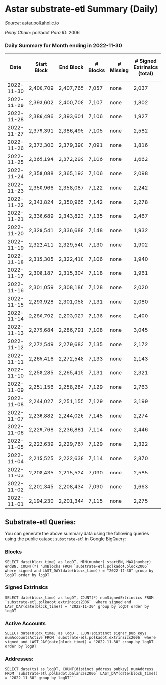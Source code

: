 # Astar substrate-etl Summary (Daily)

_Source_: [astar.polkaholic.io](https://astar.polkaholic.io)

*Relay Chain*: polkadot
*Para ID*: 2006



### Daily Summary for Month ending in 2022-11-30


| Date | Start Block | End Block | # Blocks | # Missing | # Signed Extrinsics (total) | # Active Accounts | # Addresses with Balances | # Events | # Transfers | # XCM Transfers In | # XCM Transfers Out |
| ---- | ----------- | --------- | -------- | --------- | --------------------------- | ----------------- | ------------------------- | -------- | ----------- | ------------------ | ------------------- |
| 2022-11-30 | 2,400,709 | 2,407,765 | 7,057 | none | 2,037 | 868 | 483,513 | 598,182 | 10,791 ($1,070,647) | 20 ($24,458.40) |   |
| 2022-11-29 | 2,393,602 | 2,400,708 | 7,107 | none | 1,802 | 877 | 483,027 | 587,301 | 10,110 ($1,385,791) | 17 ($3,901.94) | 2 ($112.61) |
| 2022-11-28 | 2,386,496 | 2,393,601 | 7,106 | none | 1,927 | 928 | 482,696 | 596,414 | 10,502 ($2,341,766) | 17 ($2,576.66) | 3 ($41.07) |
| 2022-11-27 | 2,379,391 | 2,386,495 | 7,105 | none | 2,582 | 960 | 482,323 | 598,511 | 11,413 ($1,515,609) | 38 ($5,388.05) | 4 ($0.96) |
| 2022-11-26 | 2,372,300 | 2,379,390 | 7,091 | none | 1,816 | 880 | 481,007 | 630,477 | 11,197 ($1,555,026) | 29 ($15,614.35) | 2 ($256.64) |
| 2022-11-25 | 2,365,194 | 2,372,299 | 7,106 | none | 1,662 | 780 | 480,901 | 478,498 | 9,752 ($1,043,632) | 15 ($3,057.71) | 4 ($1.68) |
| 2022-11-24 | 2,358,088 | 2,365,193 | 7,106 | none | 2,098 | 846 | 480,711 | 436,340 | 10,472 ($1,458,519) | 33 ($3,643.40) | 1 ($0.0008) |
| 2022-11-23 | 2,350,966 | 2,358,087 | 7,122 | none | 2,242 | 929 | 480,369 | 457,201 | 11,942 ($2,084,145) | 53 ($12,848.80) | 2 ($7.74) |
| 2022-11-22 | 2,343,824 | 2,350,965 | 7,142 | none | 2,278 | 966 |  | 451,408 | 10,450 ($1,963,911) | 26 ($9,674.85) | 1 ($0.0008) |
| 2022-11-21 | 2,336,689 | 2,343,823 | 7,135 | none | 2,467 | 1,139 | 480,036 | 490,292 | 13,713 ($2,436,255) | 54 ($29,030.02) | 6 ($128.33) |
| 2022-11-20 | 2,329,541 | 2,336,688 | 7,148 | none | 1,932 | 890 |  | 407,631 | 9,301 ($536,778) | 13 ($2,159.99) | 2 ($79.48) |
| 2022-11-19 | 2,322,411 | 2,329,540 | 7,130 | none | 1,902 | 886 |  | 409,942 | 9,160 ($590,337) | 16 ($3,174.57) | 2 ($1.88) |
| 2022-11-18 | 2,315,305 | 2,322,410 | 7,106 | none | 1,940 | 873 |  | 420,636 | 9,122 ($764,792) | 10 ($3,075.38) | 3 ($38.90) |
| 2022-11-17 | 2,308,187 | 2,315,304 | 7,118 | none | 1,961 | 842 |  | 412,560 | 9,292 ($3,840,422) | 25 ($3,774.65) | 3 ($392.89) |
| 2022-11-16 | 2,301,059 | 2,308,186 | 7,128 | none | 2,020 | 873 |  | 443,345 | 10,826 ($3,928,666) | 21 ($1,070.84) | 3 ($0.15) |
| 2022-11-15 | 2,293,928 | 2,301,058 | 7,131 | none | 2,080 | 959 | 478,765 | 468,798 | 11,055 ($4,386,533) | 31 ($7,480.88) | 2 ($65.54) |
| 2022-11-14 | 2,286,792 | 2,293,927 | 7,136 | none | 2,400 | 1,073 |  | 503,196 | 13,121 ($2,029,647) | 30 ($26,816.58) | 4 ($0.28) |
| 2022-11-13 | 2,279,684 | 2,286,791 | 7,108 | none | 3,045 | 1,274 |  | 512,690 | 13,401 ($3,472,216) | 42 ($12,118.01) | 6 ($208.70) |
| 2022-11-12 | 2,272,549 | 2,279,683 | 7,135 | none | 2,172 | 886 |  | 488,004 | 11,925 ($1,728,386) | 43 ($96,488.01) | 3 ($25,486.58) |
| 2022-11-11 | 2,265,416 | 2,272,548 | 7,133 | none | 2,143 | 849 | 476,681 | 527,075 | 13,284 ($4,190,752) | 41 ($31,678.37) | 3 ($0.0023) |
| 2022-11-10 | 2,258,285 | 2,265,415 | 7,131 | none | 2,321 | 938 |  | 594,644 | 14,213 ($3,057,174) | 50 ($67,462.81) | 2 ($13.64) |
| 2022-11-09 | 2,251,156 | 2,258,284 | 7,129 | none | 2,763 | 1,150 |  | 667,813 | 16,872 ($7,824,680) | 46 ($28,458.24) | 7 ($3,919.08) |
| 2022-11-08 | 2,244,027 | 2,251,155 | 7,129 | none | 3,199 | 1,136 |  | 692,854 | 18,432 ($6,758,949) | 66 ($53,061.53) | 44 ($36,672.43) |
| 2022-11-07 | 2,236,882 | 2,244,026 | 7,145 | none | 2,274 | 1,015 |  | 560,554 | 12,794 ($2,572,671) | 26 ($8,258.58) | 26 ($36,006.75) |
| 2022-11-06 | 2,229,768 | 2,236,881 | 7,114 | none | 2,446 | 1,040 |  | 598,694 | 12,589 ($3,119,976) | 17 ($20,062.80) | 15 ($18,989.34) |
| 2022-11-05 | 2,222,639 | 2,229,767 | 7,129 | none | 2,322 | 979 |  | 550,531 | 12,022 ($2,472,092) | 15 ($11,954.61) | 18 ($8,031.44) |
| 2022-11-04 | 2,215,525 | 2,222,638 | 7,114 | none | 2,870 | 1,124 | 474,374 | 604,520 | 14,353 ($7,229,400) | 34 ($18,020.13) | 40 ($48,022.86) |
| 2022-11-03 | 2,208,435 | 2,215,524 | 7,090 | none | 2,585 | 1,096 | 474,063 | 565,288 | 13,392 ($2,970,850) | 77 ($51,210.53) | 36 ($36,264.20) |
| 2022-11-02 | 2,201,345 | 2,208,434 | 7,090 | none | 1,663 | 844 |  | 456,428 | 11,145 ($1,428,399) | 23 ($7,079.04) | 30 ($10,305.63) |
| 2022-11-01 | 2,194,230 | 2,201,344 | 7,115 | none | 2,275 | 1,028 | 473,518 | 478,677 | 12,394 ($3,048,365) | 22 ($21,780.11) | 41 ($25,801.41) |

## Substrate-etl Queries:
You can generate the above summary data using the following queries using the public dataset `substrate-etl` in Google BigQuery:


### Blocks
```
SELECT date(block_time) as logDT, MIN(number) startBN, MAX(number) endBN, COUNT(*) numBlocks FROM `substrate-etl.polkadot.block2006`  where signed and LAST_DAY(date(block_time)) = "2022-11-30" group by logDT order by logDT
```


### Signed Extrinsics
```
SELECT date(block_time) as logDT, COUNT(*) numSignedExtrinsics FROM `substrate-etl.polkadot.extrinsics2006`  where signed and LAST_DAY(date(block_time)) = "2022-11-30" group by logDT order by logDT
```


### Active Accounts
```
SELECT date(block_time) as logDT, COUNT(distinct signer_pub_key) numAccountsActive FROM `substrate-etl.polkadot.extrinsics2006` where signed and LAST_DAY(date(block_time)) = "2022-11-30" group by logDT order by logDT
```


### Addresses:
```
SELECT date(ts) as logDT, COUNT(distinct address_pubkey) numAddress FROM `substrate-etl.polkadot.balances2006` LAST_DAY(date(block_time)) = "2022-11-30" group by logDT```

